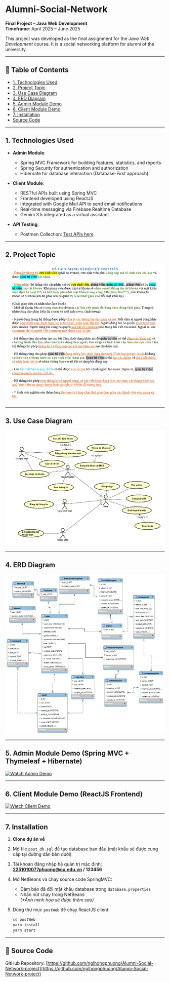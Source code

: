 # Alumni-Social-Network

**Final Project – Java Web Development**  
**Timeframe**: April 2025 – June 2025

This project was developed as the final assignment for the *Java Web Development* course. It is a social networking platform for alumni of the university.

---

## 📑 Table of Contents

- [1. Technologies Used](#1-technologies-used)
- [2. Project Topic](#2-project-topic)
- [3. Use Case Diagram](#3-use-case-diagram)
- [4. ERD Diagram](#4-erd-diagram)
- [5. Admin Module Demo](#5-admin-module-demo-spring-mvc--thymeleaf--hibernate)
- [6. Client Module Demo](#6-client-module-demo-reactjs-frontend)
- [7. Installation](#7-installation)
- [Source Code](#-source-code)

---

## 1. Technologies Used

- **Admin Module**:
  - Spring MVC Framework for building features, statistics, and reports
  - Spring Security for authentication and authorization
  - Hibernate for database interaction (Database-First approach)

- **Client Module**:
  - RESTful APIs built using Spring MVC
  - Frontend developed using ReactJS
  - Integrated with Google Mail API to send email notifications
  - Real-time messaging via Firebase Realtime Database
  - Gemini 3.5 integrated as a virtual assistant

- **API Testing**:
  - Postman Collection: [Test APIs here](https://www.postman.com/demo-api-3306/phuong-11-testapi/collection/n62hzyc/social-post)

---

## 2. Project Topic

![Project Topic Image](https://github.com/nglhongphuong/Alumni-Social-Network-project/blob/main/img/%C4%90%E1%BB%81%20t%C3%A0i.png)

---

## 3. Use Case Diagram

![Use Case Diagram](https://github.com/nglhongphuong/Alumni-Social-Network-project/blob/main/img/usecase.png)

---

## 4. ERD Diagram

![ERD Diagram](https://github.com/nglhongphuong/Alumni-Social-Network-project/blob/main/img/ERD.png)

---

## 5. Admin Module Demo (Spring MVC + Thymeleaf + Hibernate)

[![Watch Admin Demo](https://img.youtube.com/vi/fj-yfx3WiE4/hqdefault.jpg)](https://youtu.be/fj-yfx3WiE4?si=tqq54IhnOdYZGuIr)

---

## 6. Client Module Demo (ReactJS Frontend)

[![Watch Client Demo](https://img.youtube.com/vi/JY3LiaNhc7Q/hqdefault.jpg)](https://youtu.be/JY3LiaNhc7Q?si=Eeba_OBlJvk4C4-I)

---

## 7. Installation

1. **Clone dự án về**
2. Mở file `post_db.sql` để tạo database ban đầu (mật khẩu sẽ được cung cấp tại đường dẫn bên dưới)
3. Tài khoản đăng nhập hệ quản trị mặc định:  
   **2251010077phuong@ou.edu.vn / 123456**

4. Mở NetBeans và chạy source code SpringMVC:  
   - Đảm bảo đã đổi mật khẩu database trong `database.properties`  
   - Nhấn nút chạy trong NetBeans  
   _(*Ảnh minh họa sẽ được thêm sau)_

5. Dùng thư mục `postWeb` để chạy ReactJS client:  
   ```bash
   cd postWeb
   yarn install
   yarn start
   ```

---

## 🔗 Source Code

GitHub Repository: [https://github.com/nglhongphuong/Alumni-Social-Network-project](https://github.com/nglhongphuong/Alumni-Social-Network-project)
